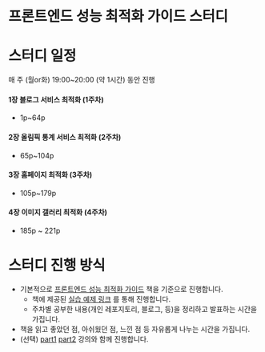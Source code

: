 # 프론트엔드 성능 최적화 가이드 스터디

# 스터디 일정

매 주 (월or화) 19:00~20:00 (약 1시간) 동안 진행
#### 1장 블로그 서비스 최적화 (1주차)
- 1p~64p
#### 2장 올림픽 통계 서비스 최적화 (2주차)
- 65p~104p
#### 3장 홈페이지 최적화 (3주차)
- 105p~179p
#### 4장 이미지 갤러리 최적화 (4주차)
- 185p ~ 221p

# 스터디 진행 방식

- 기본적으로 [프론트엔드 성능 최적화 가이드](https://www.yes24.com/Product/Goods/115209526) 책을 기준으로 진행합니다.
    - 책에 제공된 [실습 예제 링크](https://github.com/performance-lecture) 를 통해 진행합니다.
    - 주차별 공부한 내용(개인 레포지토리, 블로그, 등)을 정리하고 발표하는 시간을 가집니다.
- 책을 읽고 좋았던 점, 아쉬웠던 점, 느낀 점 등 자유롭게 나누는 시간을 가집니다.
- (선택) [part1](https://www.inflearn.com/course/%EC%9B%B9-%EC%84%B1%EB%8A%A5-%EC%B5%9C%EC%A0%81%ED%99%94-%EB%A6%AC%EC%95%A1%ED%8A%B8-1) [part2](https://www.inflearn.com/course/%EC%9B%B9-%EC%84%B1%EB%8A%A5-%EC%B5%9C%EC%A0%81%ED%99%94-%EB%A6%AC%EC%95%A1%ED%8A%B8-2) 강의와 함께 진행합니다.
